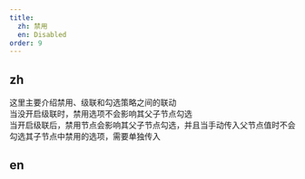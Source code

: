 ```yaml
---
title:
  zh: 禁用
  en: Disabled
order: 9
---
```


## zh

这里主要介绍禁用、级联和勾选策略之间的联动  
当没开启级联时，禁用选项不会影响其父子节点勾选  
当开启级联后，禁用节点会影响其父子节点勾选，并且当手动传入父节点值时不会勾选其子节点中禁用的选项，需要单独传入

## en
